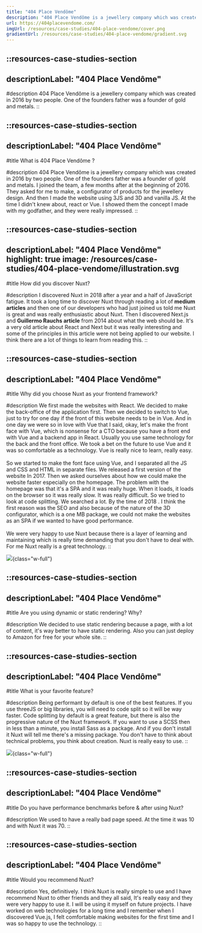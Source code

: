 ```yaml
---
title: "404 Place Vendôme"
description: "404 Place Vendôme is a jewellery company which was created in 2016 by two people. One of the founders father was a founder of gold and metals."
url: https://404placevendome.com/
imgUrl: /resources/case-studies/404-place-vendome/cover.png
gradientUrl: /resources/case-studies/404-place-vendome/gradient.svg
---
```


::resources-case-studies-section
---
descriptionLabel: "404 Place Vendôme"
---

#description
404 Place Vendôme is a jewellery company which was created in 2016 by two people. One of the founders father was a founder of gold and metals.
::

::resources-case-studies-section
---
descriptionLabel: "404 Place Vendôme"
---

#title
What is 404 Place Vendôme ?

#description
404 Place Vendôme is a jewellery company which was created in 2016 by two people. One of the founders father was a founder of gold and metals. I joined the team, a few months after at the beginning of 2016. They asked for me to make, a configurator of products for the jewellery design. And then I made the website using 3JS and 3D and vanilla JS. At the time I didn't knew about, react or Vue. I showed them the concept I made with my godfather, and they were really impressed.
::

::resources-case-studies-section
---
descriptionLabel: "404 Place Vendôme"
highlight: true
image: /resources/case-studies/404-place-vendome/illustration.svg
---

#title
How did you discover Nuxt?

#description
I discovered Nuxt in 2018 after a year and a half of JavaScript fatigue. It took a long time to discover Nuxt through reading a lot of **medium articles** and then one of our developers who had just joined us told me Nuxt is great and was really enthusiastic about Nuxt. Then I discovered Next.js and **Guillermo Rauchs article** from 2014 about what the web should be. It's a very old article about React and Next but it was really interesting and some of the principles in this article were not being applied to our website. I think there are a lot of things to learn from reading this.
::

::resources-case-studies-section
---
descriptionLabel: "404 Place Vendôme"
---

#title
Why did you choose Nuxt as your frontend framework?

#description
We first made the websites with React. We decided to make the back-office of the application first. Then we decided to switch to Vue, just to try for one day if the front of this website needs to be in Vue. And in one day we were so in love with Vue that I said, okay, let's make the front face with Vue, which is nonsense for a CTO because you have a front end with Vue and a backend app in React. Usually you use same technology for the back and the front office. We took a bet on the future to use Vue and it was so comfortable as a technology. Vue is really nice to learn, really easy.
<br><br>
So we started to make the font face using Vue, and I separated all the JS and CSS and HTML in separate files. We released a first version of the website In 2017. Then we asked ourselves about how we could make the website faster especially on the homepage. The problem with the homepage was that it's a SPA and it was really huge. When it loads, it loads on the browser so it was really slow. It was really difficult. So we tried to look at code splitting. We searched a lot. By the time of 2018 . I think the first reason was the SEO and also because of the nature of the 3D configurator, which is a one MB package, we could not make the websites as an SPA if we wanted to have good performance.
<br><br>
We were very happy to use Nuxt because there is a layer of learning and maintaining which is really time demanding that you don't have to deal with. For me Nuxt really is a great technology.
::

![](/resources/case-studies/404-place-vendome/section1.png){class="w-full"}

::resources-case-studies-section
---
descriptionLabel: "404 Place Vendôme"
---

#title
Are you using dynamic or static rendering? Why?

#description
We decided to use static rendering because a page, with a lot of content, it's way better to have static rendering. Also you can just deploy to Amazon for free for your whole site.
::

::resources-case-studies-section
---
descriptionLabel: "404 Place Vendôme"
---

#title
What is your favorite feature?

#description
Being performant by default is one of the best features. If you use threeJS or big libraries, you will need to code split so it will be way faster. Code splitting by default is a great feature, but there is also the progressive nature of the Nuxt framework. If you want to use a SCSS then in less than a minute, you install Sass as a package. And if you don't install it Nuxt will tell me there's a missing package. You don't have to think about technical problems, you think about creation. Nuxt is really easy to use.
::

![](/resources/case-studies/404-place-vendome/section2.png){class="w-full"}

::resources-case-studies-section
---
descriptionLabel: "404 Place Vendôme"
---

#title
Do you have performance benchmarks before & after using Nuxt?

#description
We used to have a really bad page speed. At the time it was 10 and with Nuxt it was 70.
::

::resources-case-studies-section
---
descriptionLabel: "404 Place Vendôme"
---

#title
Would you recommend Nuxt?

#description
Yes, definitively. I think Nuxt is really simple to use and I have recommend Nuxt to other friends and they all said, It's really easy and they were very happy to use it. I will be using it myself on future projects. I have worked on web technologies for a long time and I remember when I discovered Vue.js, I felt comfortable making websites for the first time and I was so happy to use the technology.
::
